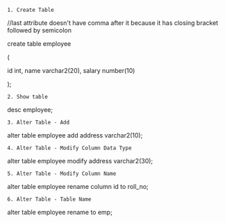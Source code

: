 `1. Create Table`

//last attribute doesn't have comma after it because it has closing bracket followed by semicolon

create table employee

( 

id int, name varchar2(20), salary number(10)

);

`2. Show table`

desc employee;

`3. Alter Table - Add`

alter table employee add address varchar2(10);

`4. Alter Table - Modify Column Data Type`

alter table employee modify address varchar2(30);

`5. Alter Table - Modify Column Name`

alter table employee rename column id to roll_no;

`6. Alter Table - Table Name`

alter table employee rename to emp;

